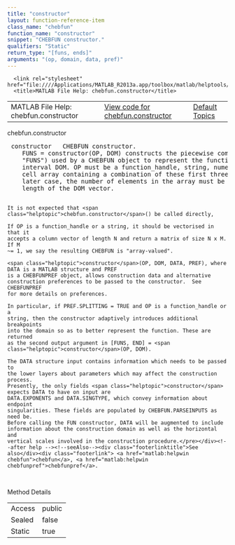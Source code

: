 ```yaml
---
title: "constructor"
layout: function-reference-item
class_name: "chebfun"
function_name: "constructor"
snippet: "CHEBFUN constructor."
qualifiers: "Static"
return_type: "[funs, ends]"
arguments: "(op, domain, data, pref)"
---
```


<html>
   <head>
      <meta http-equiv="Content-Type" content="text/html; charset=utf-8">
   
      <link rel="stylesheet" href="file:////Applications/MATLAB_R2013a.app/toolbox/matlab/helptools/private/helpwin.css">
      <title>MATLAB File Help: chebfun.constructor</title>
   </head>
   <body>
      <!--Single-page help-->
      <table border="0" cellspacing="0" width="100%">
         <tr class="subheader">
            <td class="headertitle">MATLAB File Help: chebfun.constructor</td>
            <td class="subheader-left"><a href="matlab:edit chebfun.constructor">View code for chebfun.constructor</a></td>
            <td class="subheader-right"><a href="matlab:helpwin">Default Topics</a></td>
         </tr>
      </table>
      <div class="title">chebfun.constructor</div>
      <div class="helptext"><pre><!--helptext --> <span class="helptopic">constructor</span>   CHEBFUN constructor.
    FUNS = <span class="helptopic">constructor</span>(OP, DOM) constructs the piecewise components (known as
    "FUNS") used by a CHEBFUN object to represent the function OP on the
    interval DOM. OP must be a function_handle, string, numerical vector, or a
    cell array containing a combination of these first three data types. In the
    later case, the number of elements in the array must be one less than the
    length of the DOM vector.
 
    It is not expected that <span class="helptopic">chebfun.constructor</span>() be called directly, 
 
    If OP is a function_handle or a string, it should be vectorised in that it
    accepts a column vector of length N and return a matrix of size N x M. If M
    ~= 1, we say the resulting CHEBFUN is "array-valued".
 
    <span class="helptopic">constructor</span>(OP, DOM, DATA, PREF), where DATA is a MATLAB structure and PREF
    is a CHEBFUNPREF object, allows construction data and alternative
    construction preferences to be passed to the constructor.  See CHEBFUNPREF
    for more details on preferences.
 
    In particular, if PREF.SPLITTING = TRUE and OP is a function_handle or a
    string, then the constructor adaptively introduces additional breakpoints
    into the domain so as to better represent the function. These are returned
    as the second output argument in [FUNS, END] = <span class="helptopic">constructor</span>(OP, DOM).
 
    The DATA structure input contains information which needs to be passed to
    the lower layers about parameters which may affect the construction process.
    Presently, the only fields <span class="helptopic">constructor</span> expects DATA to have on input are
    DATA.EXPONENTS and DATA.SINGTYPE, which convey information about endpoint
    singularities. These fields are populated by CHEBFUN.PARSEINPUTS as need be.
    Before calling the FUN constructor, DATA will be augmented to include
    information about the construction domain as well as the horizontal and
    vertical scales involved in the construction procedure.</pre></div><!--after help --><!--seeAlso--><div class="footerlinktitle">See also</div><div class="footerlink"> <a href="matlab:helpwin chebfun">chebfun</a>, <a href="matlab:helpwin chebfunpref">chebfunpref</a>.
</div>
      <!--Method-->
      <div class="sectiontitle">Method Details</div>
      <table class="class-details">
         <tr>
            <td class="class-detail-label">Access</td>
            <td>public</td>
         </tr>
         <tr>
            <td class="class-detail-label">Sealed</td>
            <td>false</td>
         </tr>
         <tr>
            <td class="class-detail-label">Static</td>
            <td>true</td>
         </tr>
      </table>
   </body>
</html>
